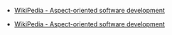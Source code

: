 * [WikiPedia - Aspect-oriented software development](https://en.wikipedia.org/wiki/Aspect-oriented_software_development)

* [WikiPedia - Aspect-oriented software development](https://en.wikipedia.org/wiki/Cross-cutting_concern)

